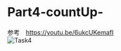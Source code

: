 # Part4-countUp-
参考　https://youtu.be/6ukcUKemafI  
![Task4](https://user-images.githubusercontent.com/61080570/100427455-ce2aa280-30d5-11eb-8870-3cf7ebe68e4f.gif)
